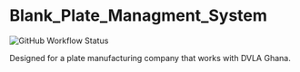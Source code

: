 # Blank_Plate_Managment_System

 ![GitHub Workflow Status](https://img.shields.io/github/workflow/status/facade/ignition/run-php-tests?label=Tests)

Designed for a plate manufacturing company that works with DVLA Ghana.
